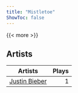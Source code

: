 ```yaml
---
title: "Mistletoe"
ShowToc: false
---
```


{{< more >}}

## Artists
Artists | Plays 
----- | -----: 
[Justin Bieber](/artists/justin-bieber-44368) | 1

